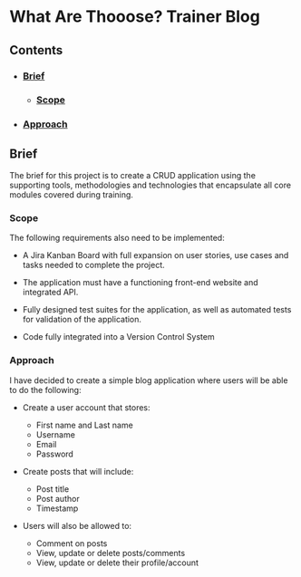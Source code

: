 # **What Are Thooose? Trainer Blog**

## **Contents**

* ### [Brief](#Brief)
  * ### [Scope](#Scope)
* ### [Approach](#Approach)

## **Brief**

The brief for this project is to create a CRUD application using the supporting tools, methodologies and technologies that encapsulate all core modules covered during training.

### **Scope**

The following requirements also need to be implemented:

* A Jira Kanban Board with full expansion on user stories, use cases and tasks needed to complete the project.

* The application must have a functioning front-end website and integrated API. 

* Fully designed test suites for the application, as well as automated tests for validation of the application.

* Code fully integrated into a Version Control System

### **Approach**

I have decided to create a simple blog application where users will be able to do the following:

* Create a user account that stores:

  * First name and Last name
  * Username
  * Email
  * Password
* Create posts that will include:
  * Post title
  * Post author
  * Timestamp
* Users will also be allowed to:
  * Comment on posts
  * View, update or delete posts/comments
  * View, update or delete their profile/account
